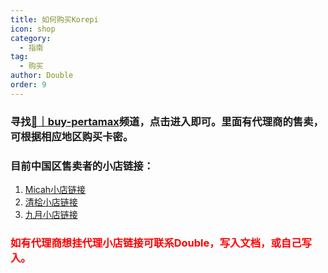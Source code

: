 ```yaml
---
title: 如何购买Korepi
icon: shop
category:
  - 指南
tag:
  - 购买
author: Double
order: 9
---
```


### 寻找[🔑｜buy-pertamax](https://discord.com/channels/1069057220802781265/1204755981834129439)频道，点击进入即可。里面有代理商的售卖，可根据相应地区购买卡密。
### 目前中国区售卖者的小店链接：

1. [Micah小店链接]( https://fk.535888.xyz/)
2. [清桧小店链接](https://c.fakamiao.com/shopDetail/195)
3. [九月小店链接](https://c.fakamiao.com/shopDetail/591)

### <span style="color:red;">如有代理商想挂代理小店链接可联系Double，写入文档，或自己写入。</span>
